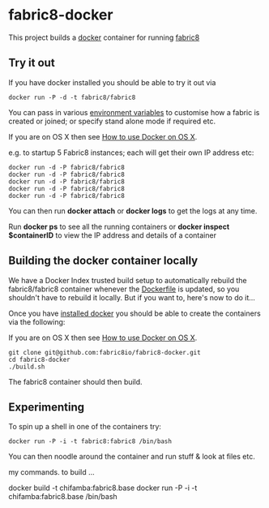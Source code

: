 fabric8-docker
==============

This project builds a [docker](http://docker.io/) container for running [fabric8](http://fabric8.io/)

Try it out
----------

If you have docker installed you should be able to try it out via

    docker run -P -d -t fabric8/fabric8

You can pass in various [environment variables](http://fabric8.io/#/site/book/doc/index.md?chapter=environmentVariables_md) to customise how a fabric is created or joined; or specify stand alone mode if required etc.

If you are on OS X then see [How to use Docker on OS X](DockerOnOSX.md).

e.g. to startup 5 Fabric8 instances; each will get their own IP address etc:

    docker run -d -P fabric8/fabric8
    docker run -d -P fabric8/fabric8
    docker run -d -P fabric8/fabric8
    docker run -d -P fabric8/fabric8
    docker run -d -P fabric8/fabric8
    
You can then run **docker attach** or **docker logs** to get the logs at any time.

Run  **docker ps** to see all the running containers or **docker inspect $containerID** to view the IP address and details of a container


Building the docker container locally
-------------------------------------

We have a Docker Index trusted build setup to automatically rebuild the fabric8/fabric8 container whenever the [Dockerfile](https://github.com/fabric8io/fabric8-docker/blob/master/Dockerfile) is updated, so you shouldn't have to rebuild it locally. But if you want to, here's now to do it...

Once you have [installed docker](https://www.docker.io/gettingstarted/#h_installation) you should be able to create the containers via the following:

If you are on OS X then see [How to use Docker on OS X](DockerOnOSX.md).

    git clone git@github.com:fabric8io/fabric8-docker.git
    cd fabric8-docker
    ./build.sh

The fabric8 container should then build.

Experimenting
-------------

To spin up a shell in one of the containers try:

    docker run -P -i -t fabric8:fabric8 /bin/bash

You can then noodle around the container and run stuff & look at files etc.



my commands.
to build ...

docker build -t chifamba:fabric8.base 
docker run -P -i -t chifamba:fabric8.base /bin/bash
